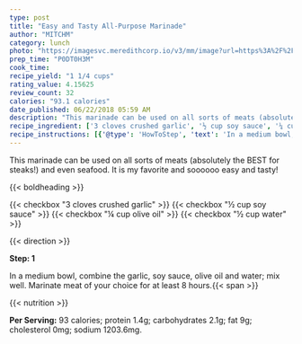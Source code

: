 ```yaml
---
type: post
title: "Easy and Tasty All-Purpose Marinade"
author: "MITCHM"
category: lunch
photo: "https://imagesvc.meredithcorp.io/v3/mm/image?url=https%3A%2F%2Fimages.media-allrecipes.com%2Fuserphotos%2F975567.jpg"
prep_time: "P0DT0H3M"
cook_time: 
recipe_yield: "1 1/4 cups"
rating_value: 4.15625
review_count: 32
calories: "93.1 calories"
date_published: 06/22/2018 05:59 AM
description: "This marinade can be used on all sorts of meats (absolutely the BEST for steaks!) and even seafood. It is my favorite and soooooo easy and tasty!"
recipe_ingredient: ['3 cloves crushed garlic', '½ cup soy sauce', '¼ cup olive oil', '½ cup water']
recipe_instructions: [{'@type': 'HowToStep', 'text': 'In a medium bowl, combine the garlic, soy sauce, olive oil and water; mix well. Marinate meat of your choice for at least 8 hours.\n'}]
---
```


This marinade can be used on all sorts of meats (absolutely the BEST for steaks!) and even seafood. It is my favorite and soooooo easy and tasty! 

{{< boldheading >}}

{{< checkbox "3 cloves crushed garlic" >}}
{{< checkbox "½ cup soy sauce" >}}
{{< checkbox "¼ cup olive oil" >}}
{{< checkbox "½ cup water" >}}


{{< direction >}}

**Step: 1**

In a medium bowl, combine the garlic, soy sauce, olive oil and water; mix well. Marinate meat of your choice for at least 8 hours.{{< span >}}

{{< nutrition >}}

**Per Serving:** 93 calories; protein 1.4g; carbohydrates 2.1g; fat 9g; cholesterol 0mg; sodium 1203.6mg.
